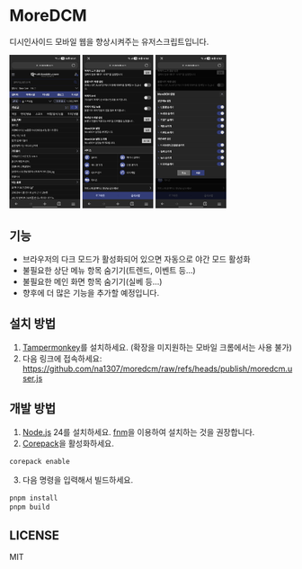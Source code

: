 # MoreDCM
디시인사이드 모바일 웹을 향상시켜주는 유저스크립트입니다.

<p>
  <img src="./images/Screenshot_20250929_185155_Edge.png" alt="메인 화면" width="25%" />
  <img src="./images/Screenshot_20250929_185202_Edge.png" alt="어사이드 메뉴" width="25%" />
  <img src="./images/Screenshot_20250929_185204_Edge.png" alt="설정 화면" width="25%" />
</p>

## 기능
* 브라우저의 다크 모드가 활성화되어 있으면 자동으로 야간 모드 활성화
* 불필요한 상단 메뉴 항목 숨기기(트렌드, 이벤트 등...)
* 불필요한 메인 화면 항목 숨기기(실베 등...)
* 향후에 더 많은 기능을 추가할 예정입니다.

## 설치 방법
1. [Tampermonkey](https://www.tampermonkey.net/)를 설치하세요. (확장을 미지원하는 모바일 크롬에서는 사용 불가)
2. 다음 링크에 접속하세요: https://github.com/na1307/moredcm/raw/refs/heads/publish/moredcm.user.js

## 개발 방법
1. [Node.js](https://nodejs.org/) 24를 설치하세요. [fnm](https://github.com/Schniz/fnm)을 이용하여 설치하는 것을 권장합니다.
2. [Corepack](https://github.com/nodejs/corepack)을 활성화하세요.
  ```bash
  corepack enable
  ```
3. 다음 명령을 입력해서 빌드하세요.
  ```bash
  pnpm install
  pnpm build
  ```

## LICENSE
MIT
